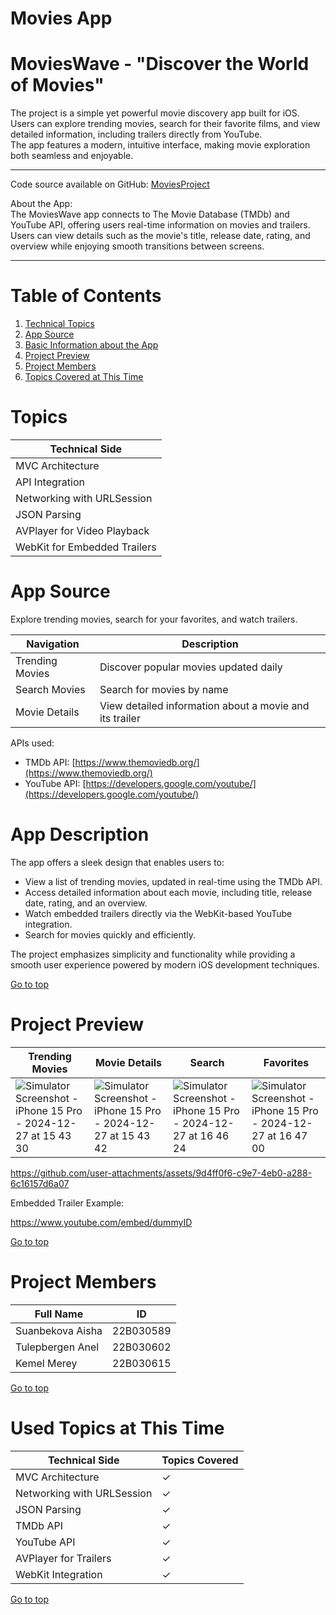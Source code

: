 
# Movies App

# MoviesWave - "Discover the World of Movies"

The project is a simple yet powerful movie discovery app built for iOS.  
Users can explore trending movies, search for their favorite films, and view detailed information, including trailers directly from YouTube.  
The app features a modern, intuitive interface, making movie exploration both seamless and enjoyable.

****

Code source available on GitHub: [MoviesProject](https://github.com/YourGitHubUsername/MoviesProject)

About the App:  
The MoviesWave app connects to The Movie Database (TMDb) and YouTube API, offering users real-time information on movies and trailers. Users can view details such as the movie's title, release date, rating, and overview while enjoying smooth transitions between screens.

****

# Table of Contents
1. [Technical Topics](#topics)
2. [App Source](#app-source)
3. [Basic Information about the App](#app-description)
4. [Project Preview](#project-preview)
5. [Project Members](#project-members)
6. [Topics Covered at This Time](#used-topics-at-this-time)


# Topics
| Technical Side |
|----------------|
| MVC Architecture |
| API Integration |
| Networking with URLSession |
| JSON Parsing |
| AVPlayer for Video Playback |
| WebKit for Embedded Trailers |


# App Source
Explore trending movies, search for your favorites, and watch trailers.  

| Navigation | Description |
|------------|-------------|
|  Trending Movies  | Discover popular movies updated daily    |
|  Search Movies  | Search for movies by name    |
|  Movie Details  | View detailed information about a movie and its trailer    |

APIs used:
- TMDb API: [https://www.themoviedb.org/](https://www.themoviedb.org/)
- YouTube API: [https://developers.google.com/youtube/](https://developers.google.com/youtube/)


# App Description

The app offers a sleek design that enables users to:
- View a list of trending movies, updated in real-time using the TMDb API.
- Access detailed information about each movie, including title, release date, rating, and an overview.
- Watch embedded trailers directly via the WebKit-based YouTube integration.
- Search for movies quickly and efficiently.

The project emphasizes simplicity and functionality while providing a smooth user experience powered by modern iOS development techniques.

[Go to top](#movies-app)


# Project Preview

| **Trending Movies** | **Movie Details** |  **Search** | **Favorites** | 
|----------------------|-------------------| -------------------|-------------------| 
| ![Simulator Screenshot - iPhone 15 Pro - 2024-12-27 at 15 43 30](https://github.com/user-attachments/assets/1b3f652f-741b-483f-a3d7-ffe22b31f838) |  ![Simulator Screenshot - iPhone 15 Pro - 2024-12-27 at 15 43 42](https://github.com/user-attachments/assets/07c189f9-2d3f-410b-a3cd-fc9720c83667) | ![Simulator Screenshot - iPhone 15 Pro - 2024-12-27 at 16 46 24](https://github.com/user-attachments/assets/a77d4654-bacd-4d28-a5f8-e12b3c6e8d2d) | ![Simulator Screenshot - iPhone 15 Pro - 2024-12-27 at 16 47 00](https://github.com/user-attachments/assets/08d020aa-2f0a-4fcb-9e04-2ca8a92246e1) |




https://github.com/user-attachments/assets/9d4ff0f6-c9e7-4eb0-a288-6c16157d6a07



Embedded Trailer Example:

https://www.youtube.com/embed/dummyID  

[Go to top](#movies-app)


# Project Members
| Full Name | ID |
|-----------|----|
| Suanbekova Aisha | 22B030589 |
| Tulepbergen Anel | 22B030602|
| Kemel Merey | 22B030615 |

[Go to top](#movies-app)


# Used Topics at This Time

| Technical Side | Topics Covered |
|----------------|----------------|
| MVC Architecture | ✓ |
| Networking with URLSession | ✓ |
| JSON Parsing | ✓ |
| TMDb API | ✓ |
| YouTube API | ✓ |
| AVPlayer for Trailers | ✓ |
| WebKit Integration | ✓ |

[Go to top](#movies-app)
